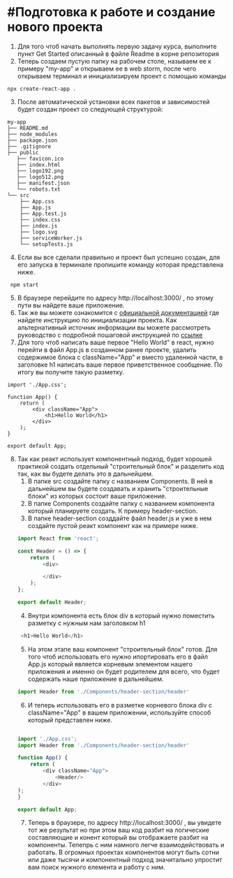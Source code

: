 # #Подготовка к работе и создание нового проекта
1. Для того чтоб начать выполнять первую задачу курса, выполните пункт Get Started описанный в файле Readme в корне репозитория
2. Теперь создаем пустую папку на рабочем столе, называем ее к примеру "my-app" и  открываем ее в web storm, после чего открываем терминал и инициализируем проект с помощью команды
```
npx create-react-app .
```
3. После автоматической установки всех пакетов и зависимостей будет  создан проект со следующей структурой:
```
my-app
├── README.md
├── node_modules
├── package.json
├── .gitignore
├── public
   ├── favicon.ico
   ├── index.html
   ├── logo192.png
   ├── logo512.png
   ├── manifest.json
   └── robots.txt
└── src
    ├── App.css
    ├── App.js
    ├── App.test.js
    ├── index.css
    ├── index.js
    ├── logo.svg
    ├── serviceWorker.js
    └── setupTests.js
```
4. Если вы все сделали правильно и проект был успешно создан,  для его запуска в терминале пропишите команду которая представлена ниже.
```
 npm start
```
5. В браузере перейдите по адресу http://localhost:3000/ , по этому пути вы найдете ваше приложение.
6. Так же вы можете ознакомится с [официальной  документацией](https://ru.reactjs.org/docs/create-a-new-react-app.html) где найдете инструкцию по инициализации проекта. Как альтернативный источник информации вы можете рассмотреть руководство с подробной пошаговой инструкцией  по  [ссылке](https://create-react-app.dev/docs/getting-started#quick-start) 
7. Для того чтоб написать ваше первое "Hello World" в react, нужно перейти в файл App.js в созданном ранее проекте, удалить содержимое  блока с className="App" и  вместо удаленной части, в заголовке  h1 написать ваше первое приветственное сообщение. По итогу вы получите такую разметку.
```
import './App.css';

function App() {
    return (
        <div className="App">
            <h1>Hello World</h1>
        </div>
    );
}

export default App;

```

8. Так как реакт использует компонентный  подход, будет хорошей практикой создать отдельный "строительный блок" и разделить код так, как вы будете делать это в дальнейшем.
   1. В папке  src создайте папку с названием  Соmponents. В ней в дальнейшем вы будете создавать и хранить "строительные блоки" из которых состоит ваше приложение.
   2. В папке Соmponents создайте папку с названием компонента который планируете создать. К  примеру header-section. 
   3. В папке header-section созддайте файл header.js и уже в нем создайте пустой реакт компонент как на примере ниже.
   ```js
   import React from 'react';
   
   const Header = () => {
       return (
           <div>
   
           </div>
       );
   };
   
   export default Header;
   ```
   4. Внутри компонента есть блок  div в который нужно поместить разметку с нужным нам заголовком h1
   ```js
    <h1>Hello World</h1>
   ```
   5. На этом этапе  ваш компонент "строительный блок" готов. Для того чтоб использовать его нужно ипортировать его в  файл App.js который является корневым элементом нашего приложения и именно он будет родителем для всего, что будет содержать наше приложение в дальнейшем.
   ```js
   import Header from './Components/header-section/header'
   ```
   6. И теперь использовать его в разметке корневого блока div c className="App" в вашем приложении, используйте способ который представлен ниже.
   ```js
   
   import './App.css';
   import Header from './Components/header-section/header'
   
   function App() {
       return (
           <div className="App">
               <Header/>
           </div>
   );
   }
   
   export default App;
   ```
   7. Теперь в браузере, по  адресу http://localhost:3000/ , вы увидете тот же результат  но  при этом ваш код разбит на логические составляющие и конент который вы отображаете разбит на компоненты.  Тепепрь с ним намного легче взаимодействовать и работать. В огромных проектах компонентов могут быть сотни или даже тысячи и компонентный подход значитально упростит вам поиск  нужного елемента и работу с ним.
